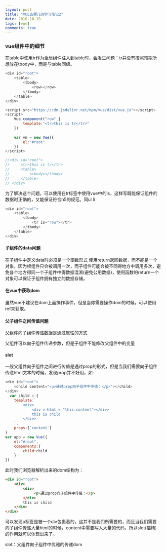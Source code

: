 ```yaml
---
layout: post
title: "VUE去哪儿网学习笔记2"
date: 2018-10-18
tags: [vue]
comments: true
---
```



### vue组件中的细节

在table中使用tr作为全局组件注入到table时，会发生问题：tr并没有按照预期所想放在tbody中，而是与table同级。

```javascript
<div id="root">
    <table>
        <tbody>
            <row></row>
        </tbody>
    </table>
</div>

<script src="https://cdn.jsdelivr.net/npm/vue/dist/vue.js"></script>
<script>
    Vue.component("row",{
        template:"<tr>this is tr</tr>"
    })
    
    var vm = new Vue({
        el:"#root"
    })
</script>

//<div id="root">
//     <tr>this is tr</tr>
//     <table>
//         <tbody></tbody>
//     </table>
// </div>


```
为了解决这个问题，可以使用在tr标签中使用vue中的is，这样写既能保证组件的数据时正确的，又能保证符合h5的规范。同ul li


```javascript
<div id="root">
    <table>
        <tbody>
            <tr is="row"></tr>
        </tbody>
    </table>
</div>

```

#### 子组件的data问题

在子组件中定义data时必须是一个函数形式 使用return返回数据，而不能是一个对象，因为根组件只会被调用一次，而子组件可能会被不同得地方中调用多次，避免各个地方得同一个子组件中得数据混淆(避免公用数据)，使用函数的return一个对象可以保证子组件拥有独立的数据存储。


#### 在vue中获取dom

虽然vue不建议在dom上面操作事件，但是当你需要操作dom的时候，可以使用ref来获取。

#### 父子组件之间传值问题

父组件向子组件传递数据是通过属性的方式

父组件可以向子组件传递参数，但是子组件不能修改父组件中的变量

#### slot
一般父组件向子组件之间进行传值是通过prop的形式，但是当我们需要向子组件传递html文本的时候，发现prop并不好用，如:
```javascript
<div id="root">
    <child content="<p>通过prop向子组件中传值：</p>"></child>
</div>
  var child = {
    template:`
        <div>
            <div v-html = "this.content"></div>
            this is child
        </div>
    `,
    props:['content']
}
var app = new Vue({
    el:"#root",
    components:{
        child:child
    }
})
```
此时我们浏览器解析出来的dom结构为：
```html
<div id="root">
    <div>
        <div>
             <p>通过prop向子组件中传值：</p>
        </div>
        this is child
    </div>
</div>
```
可以发现p标签是被一个div包裹着的，这并不是我们所需要的，而且当我们需要向子组件传递大量html的时候，content中需要写入大量的代码，所以slot(插槽)的作用就可以体现出来了。

slot：父组件向子组件中优雅的传递dom

